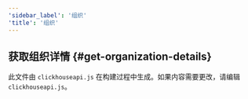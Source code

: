 ```yaml
---
'sidebar_label': '组织'
'title': '组织'
---
```


## 获取组织详情 {#get-organization-details}

此文件由 `clickhouseapi.js` 在构建过程中生成。如果内容需要更改，请编辑 `clickhouseapi.js`。
